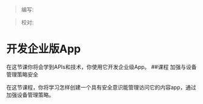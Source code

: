 > 编写:

> 校对:

# 开发企业版App
在这节课你将会学到APIs和技术，你使用它开发企业级App。
##课程
加强与设备管理策略安全

在这节课程，你将学习怎样创建一个具有安全意识能管理访问它的内容app，通过加强设备管理策略。


